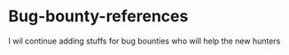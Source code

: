 # Bug-bounty-references

I wil continue adding stuffs for bug bounties who will help the new hunters
